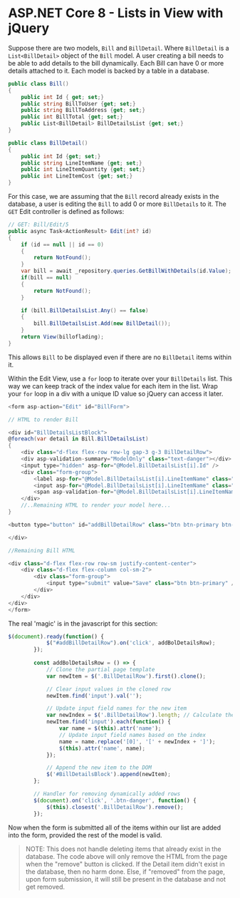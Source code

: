 # ASP.NET Core 8 - Lists in View with jQuery

Suppose there are two models, `Bill` and `BillDetail`. Where `BillDetail` is a `List<BillDetail>` object of the `Bill` model. A user creating a bill needs to be able to add details to the bill dynamically. Each Bill can have 0 or more details attached to it. Each model is backed by a table in a database. 

```csharp
public class Bill()
{
    public int Id { get; set;}
    public string BillToUser {get; set;}
    public string BillToAddress {get; set;}
    public int BillTotal {get; set;}
    public List<BillDetail> BillDetailsList {get; set;}
}

public class BillDetail()
{
    public int Id {get; set;}
    public string LineItemName {get; set;}
    public int LineItemQuantity {get; set;}
    public int LineItemCost {get; set;}
}
```

For this case, we are assuming that the `Bill` record already exists in the database, a user is editing the `Bill` to add 0 or more `BillDetails` to it. The `GET` Edit controller is defined as follows: 

```csharp
// GET: Bill/Edit/5
public async Task<ActionResult> Edit(int? id)
{
    if (id == null || id == 0)
    {
        return NotFound();
    }
    var bill = await _repository.queries.GetBillWithDetails(id.Value);
    if(bill == null)
    {
        return NotFound();
    }

    if (bill.BillDetailsList.Any() == false)
    {
        bill.BillDetailsList.Add(new BillDetail());
    }
    return View(billoflading);
}
```

This allows `Bill` to be displayed even if there are no `BillDetail` items within it. 

Within the Edit View, use a `for` loop to iterate over your `BillDetails` list. This way we can keep track of the index value for each item in the list. Wrap your `for` loop in a div with a unique ID value so jQuery can access it later. 

```cs
<form asp-action="Edit" id="BillForm">

// HTML to render Bill

<div id="BillDetailsListBlock">
@foreach(var detail in Bill.BillDetailsList)
{
    <div class="d-flex flex-row row-lg gap-3 g-3 BillDetailRow">
    <div asp-validation-summary="ModelOnly" class="text-danger"></div>
    <input type="hidden" asp-for="@Model.BillDetailsList[i].Id" />
    <div class="form-group">
        <label asp-for="@Model.BillDetailsList[i].LineItemName" class="control-label"></label>
        <input asp-for="@Model.BillDetailsList[i].LineItemName" class="form-control"/>
        <span asp-validation-for="@Model.BillDetailsList[i].LineItemName" class="text-danger"></span>
    </div>
    //..Remaining HTML to render your model here... 
}

<button type="button" id="addBillDetailRow" class="btn btn-primary btn-sm">Add Bil Details</button>

</div>

//Remaining Bill HTML

<div class="d-flex flex-row row-sm justify-content-center">
    <div class="d-flex flex-column col-sm-2">
        <div class="form-group">
            <input type="submit" value="Save" class="btn btn-primary" />
        </div>
    </div>
</div>
</form>
```

The real 'magic' is in the javascript for this section: 

```js
$(document).ready(function() {
            $("#addBillDetailRow").on('click', addBolDetailsRow);
        });
        
        const addBolDetailsRow = () => {
            // Clone the partial page template
            var newItem = $('.BillDetailRow').first().clone();

            // Clear input values in the cloned row
            newItem.find('input').val('');

            // Update input field names for the new item
            var newIndex = $('.BillDetailRow').length; // Calculate the next index
            newItem.find('input').each(function() {
                var name = $(this).attr('name');
                // Update input field names based on the index
                name = name.replace('[0]', '[' + newIndex + ']');
                $(this).attr('name', name);
            });

            // Append the new item to the DOM
            $('#BillDetailsBlock').append(newItem);
        };

        // Handler for removing dynamically added rows
        $(document).on('click', '.btn-danger', function() {
            $(this).closest('.BillDetailRow').remove();
        });
```

Now when the form is submitted all of the items within our list are added into the form, provided the rest of the model is valid. 

> NOTE: This does not handle deleting items that already exist in the database. The code above will only remove the HTML from the page when the "remove" button is clicked. If the Detail item didn't exist in the database, then no harm done. Else, if "removed" from the page, upon form submission, it will still be present in the database and not get removed. 